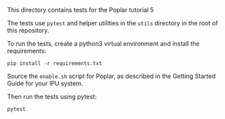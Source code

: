 This directory contains tests for the Poplar tutorial 5

The tests use `pytest` and helper utilities in the `utils` directory
in the root of this repository.

To run the tests, create a python3 virtual environment and install the
requirements:

    pip install -r requirements.txt

Source the `enable.sh` script for Poplar, as described in the
Getting Started Guide for your IPU system.

Then run the tests using pytest:

    pytest
